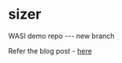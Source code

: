 # sizer
WASI demo repo --- new branch

Refer the blog post - [here](https://dev.to/sendilkumarn/wasi-webassembly-system-interface-with-wasmtime-2cfb-temp-slug-3794470)
